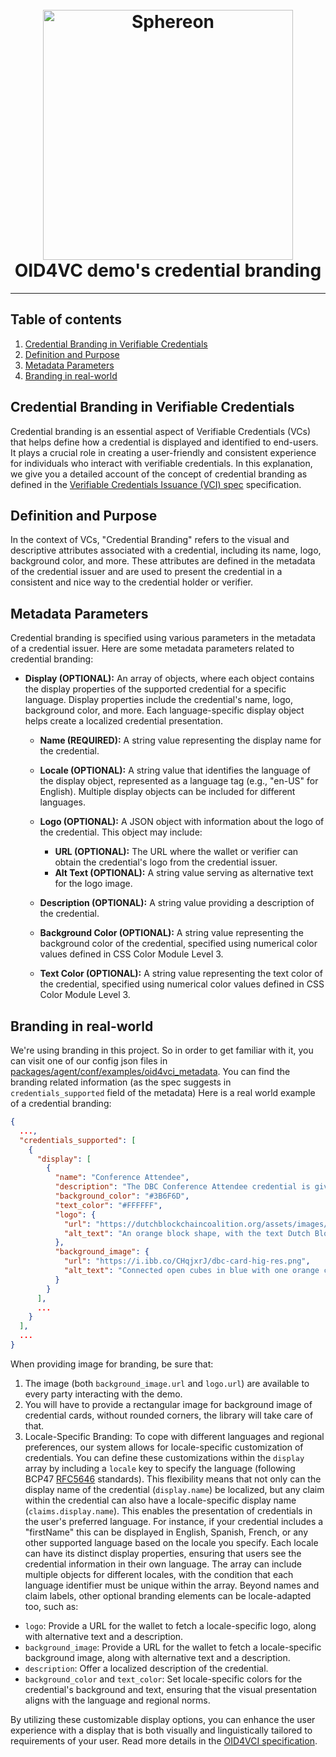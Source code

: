<!--suppress HtmlDeprecatedAttribute -->
<h1 align="center">
  <br>
  <a href="https://www.sphereon.com"><img src="https://sphereon.com/content/themes/sphereon/assets/img/logo.svg" alt="Sphereon" width="400"></a>
  <br>OID4VC demo's credential branding 
  <br>
</h1>

---

## Table of contents

1. [Credential Branding in Verifiable Credentials](#credential-branding-in-verifiable-credentials)
2. [Definition and Purpose](#definition-and-purpose)
3. [Metadata Parameters](#metadata-parameters)
4. [Branding in real-world](#branding-in-real-world)

## Credential Branding in Verifiable Credentials

Credential branding is an essential aspect of Verifiable Credentials (VCs) that helps define how a credential is displayed and identified to end-users. It plays a crucial role in creating a user-friendly and consistent experience for individuals who interact with verifiable credentials. In this explanation, we give you a detailed account of the concept of credential branding as defined in the [Verifiable Credentials Issuance (VCI) spec](https://openid.net/specs/openid-4-verifiable-credential-issuance-1_0.html) specification.

## Definition and Purpose

In the context of VCs, "Credential Branding" refers to the visual and descriptive attributes associated with a credential, including its name, logo, background color, and more. These attributes are defined in the metadata of the credential issuer and are used to present the credential in a consistent and nice way to the credential holder or verifier.

## Metadata Parameters

Credential branding is specified using various parameters in the metadata of a credential issuer. Here are some metadata parameters related to credential branding:

- **Display (OPTIONAL):** An array of objects, where each object contains the display properties of the supported credential for a specific language. Display properties include the credential's name, logo, background color, and more. Each language-specific display object helps create a localized credential presentation.

    - **Name (REQUIRED):** A string value representing the display name for the credential.

    - **Locale (OPTIONAL):** A string value that identifies the language of the display object, represented as a language tag (e.g., "en-US" for English). Multiple display objects can be included for different languages.

    - **Logo (OPTIONAL):** A JSON object with information about the logo of the credential. This object may include:
        - **URL (OPTIONAL):** The URL where the wallet or verifier can obtain the credential's logo from the credential issuer.
        - **Alt Text (OPTIONAL):** A string value serving as alternative text for the logo image.

    - **Description (OPTIONAL):** A string value providing a description of the credential.

    - **Background Color (OPTIONAL):** A string value representing the background color of the credential, specified using numerical color values defined in CSS Color Module Level 3.

    - **Text Color (OPTIONAL):** A string value representing the text color of the credential, specified using numerical color values defined in CSS Color Module Level 3.

## Branding in real-world

We're using branding in this project. So in order to get familiar with it, you can visit one of our config json files in [packages/agent/conf/examples/oid4vci_metadata](./agent-setup.md#2-oid4vci_metadata). You can find the branding related information (as the spec suggests in `credentials_supported` field of the metadata)
Here is a real world example of a credential branding:
```json
{
  ...,
  "credentials_supported": [
    {
      "display": [
        {
          "name": "Conference Attendee",
          "description": "The DBC Conference Attendee credential is given to all visitors of the DBC conference.",
          "background_color": "#3B6F6D",
          "text_color": "#FFFFFF",
          "logo": {
            "url": "https://dutchblockchaincoalition.org/assets/images/icons/Logo-DBC.png",
            "alt_text": "An orange block shape, with the text Dutch Blockchain Coalition next to it, portraying the logo of the Dutch Blockchain Coalition."
          },
          "background_image": {
            "url": "https://i.ibb.co/CHqjxrJ/dbc-card-hig-res.png",
            "alt_text": "Connected open cubes in blue with one orange cube as a background of the card"
          }
        }
      ],
      ...
    }
  ],
  ...
}
```

When providing image for branding, be sure that:
1. The image (both `background_image.url` and `logo.url`) are available to every party interacting with the demo.
2. You will have to provide a rectangular image for background image of credential cards, without rounded corners, the library will take care of that.
3. Locale-Specific Branding: To cope with different languages and regional preferences, our system allows for locale-specific customization of credentials. You can define these customizations within the `display` array by including a `locale` key to specify the language (following BCP47 [RFC5646](https://datatracker.ietf.org/doc/html/rfc5646) standards). This flexibility means that not only can the display name of the credential (`display.name`) be localized, but any claim within the credential can also have a locale-specific display name (`claims.display.name`). This enables the presentation of credentials in the user's preferred language.
For instance, if your credential includes a "firstName" this can be displayed in English, Spanish, French, or any other supported language based on the locale you specify. Each locale can have its distinct display properties, ensuring that users see the credential information in their own language. The array can include multiple objects for different locales, with the condition that each language identifier must be unique within the array.
Beyond names and claim labels, other optional branding elements can be locale-adapted too, such as:
  - `logo`: Provide a URL for the wallet to fetch a locale-specific logo, along with alternative text and a description.
  - `background_image`: Provide a URL for the wallet to fetch a locale-specific background image, along with alternative text and a description.
  - `description`: Offer a localized description of the credential.
  - `background_color` and `text_color`: Set locale-specific colors for the credential's background and text, ensuring that the visual presentation aligns with the language and regional norms.

By utilizing these customizable display options, you can enhance the user experience with a display that is both visually and linguistically tailored to requirements of your user. Read more details in the [OID4VCI specification](https://openid.net/specs/openid-4-verifiable-credential-issuance-1_0.html#section-10.2.3.1-2.5.1).